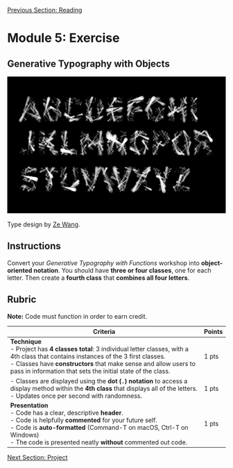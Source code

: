 [Previous Section: Reading](1_READING.md)

# Module 5: Exercise

## Generative Typography with Objects

![Graphic Designer Ze Wang](images/Ze_Wang.png)

Type design by [Ze Wang](https://zewang.info/Generative-Typography).

## Instructions

Convert your *Generative Typography with Functions* workshop into **object-oriented notation**. You should have **three or four classes**, one for each letter. Then create a **fourth class** that **combines all four letters**.

## Rubric

**Note:** Code must function in order to earn credit.

| Criteria                                                     | Points |
| ------------------------------------------------------------ | ------ |
| **Technique**<br />- Project has **4 classes total**: 3 individual letter classes, with a 4th class that contains instances of the 3 first classes.<br />- Classes have **constructors** that make sense and allow users to pass in information that sets the initial state of the class. | 1 pts  |
| - Classes are displayed using the **dot (`.`) notation** to access a display method within the **4th class** that displays all of the letters.<br />- Updates once per second with randomness. | 1 pts  |
| **Presentation**<br />- Code has a clear, descriptive **header**.<br />- Code is helpfully **commented** for your future self.<br />- Code is **auto-formatted** (Command-T on macOS, Ctrl-T on Windows)<br />- The code is presented neatly **without** commented out code. | 1 pts  |

[Next Section: Project](3_PROJECT.md)

